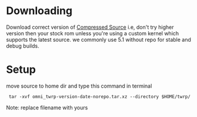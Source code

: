 # Downloading

Download correct version of [Compressed Source](https://github.com/TwrpBuilder/twrp-sources/releases) i.e, don't try higher version then your stock rom unless you're using a custom kernel which supports the latest source. we commonly use 5.1 without repo for stable and debug builds.

# Setup

move source to home dir and type this command in terminal 

` tar -xvf omni_twrp-version-date-norepo.tar.xz --directory $HOME/twrp/`

Note: replace filename with yours 